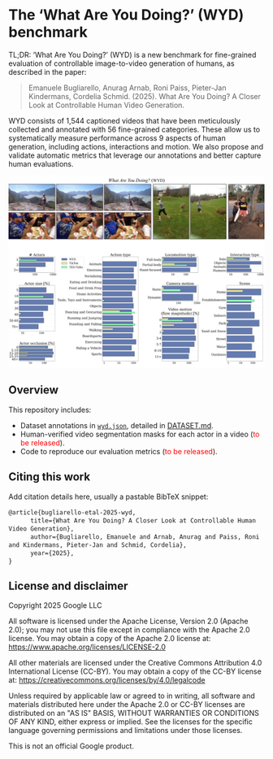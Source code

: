 # The ‘What Are You Doing?’ (WYD) benchmark

TL;DR: ‘What Are You Doing?’ (WYD) is a new benchmark for fine-grained
evaluation of controllable image-to-video generation of humans,
as described in the paper:
>Emanuele Bugliarello, Anurag Arnab, Roni Paiss, Pieter-Jan Kindermans,
>Cordelia Schmid. (2025).
>What Are You Doing? A Closer Look at Controllable Human Video Generation.

WYD consists of 1,544 captioned videos that have been meticulously collected and
annotated with 56 fine-grained categories. These allow us to systematically
measure performance across 9 aspects of human generation, including actions,
interactions and motion. We also propose and validate automatic metrics that
leverage our annotations and better capture human evaluations.

![Overview figure of WYD](teaser.png "Overview of WYD")

## Overview

This repository includes:

- Dataset annotations in [`wyd.json`](wyd.json), detailed in [DATASET.md](DATASET.md).
- Human-verified video segmentation masks for each actor in a video (<font color="red">to be released</font>).
- Code to reproduce our evaluation metrics (<font color="red">to be released</font>).

## Citing this work

Add citation details here, usually a pastable BibTeX snippet:

```
@article{bugliarello-etal-2025-wyd,
      title={What Are You Doing? A Closer Look at Controllable Human Video Generation},
      author={Bugliarello, Emanuele and Arnab, Anurag and Paiss, Roni and Kindermans, Pieter-Jan and Schmid, Cordelia},
      year={2025},
}
```

## License and disclaimer

Copyright 2025 Google LLC

All software is licensed under the Apache License, Version 2.0 (Apache 2.0); you
may not use this file except in compliance with the Apache 2.0 license. You may
obtain a copy of the Apache 2.0 license at:
https://www.apache.org/licenses/LICENSE-2.0

All other materials are licensed under the Creative Commons Attribution 4.0
International License (CC-BY). You may obtain a copy of the CC-BY license at:
https://creativecommons.org/licenses/by/4.0/legalcode

Unless required by applicable law or agreed to in writing, all software and
materials distributed here under the Apache 2.0 or CC-BY licenses are
distributed on an "AS IS" BASIS, WITHOUT WARRANTIES OR CONDITIONS OF ANY KIND,
either express or implied. See the licenses for the specific language governing
permissions and limitations under those licenses.

This is not an official Google product.
